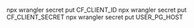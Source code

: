 npx wrangler secret put CF_CLIENT_ID
npx wrangler secret put CF_CLIENT_SECRET
npx wrangler secret put USER_PG_HOST